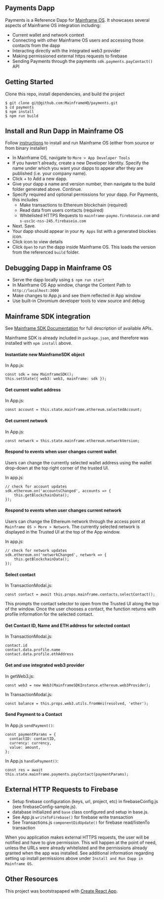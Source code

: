 ## Payments Dapp

Payments is a Reference Dapp for [Mainframe OS](https://github.com/MainframeHQ/mainframe-os).
It showcases several aspects of Mainframe OS integration including:

- Current wallet and network context
- Connecting with other Mainframe OS users and accessing those contacts from the dapp
- Interacting directly with the integrated web3 provider
- Making permissioned external https requests to firebase
- Sending Payments through the payments `sdk.payments.payContact()` API

## Getting Started

Clone this repo, install dependencies, and build the project

    $ git clone git@github.com:MainframeHQ/payments.git
    $ cd payments
    $ npm install
    $ npm run build

## Install and Run Dapp in Mainframe OS

Follow [instructions](http://docs.mainframe.com) to install and run Mainframe OS (either from source or from binary installer)

- In Mainframe OS, navigate to `More > App Developer Tools`
- If you haven't already, create a new Developer Identity. Specify the name under which you want your dapps to appear after they are published (i.e. your company name).
- Click + to Add a new dapp.
- Give your dapp a name and version number, then navigate to the build folder generated above. Continue.
- Specify required and optional permissions for your dapp. For Payments, this includes
  - Make transactions to Ethereum blockchain (required)
  - Read data from users contacts (required)
  - Whitelisted HTTPS Requests to `mainframe-paymo.firebaseio.com` and `s-usc1c-nss-245.firebaseio.com`
- Next. Save.
- Your dapp should appear in your `My Apps` list with a generated blockies icon.
- Click icon to view details
- Click `Open` to run the dapp inside Mainframe OS. This loads the version from the referenced `build` folder.

## Debugging Dapp in Mainframe OS

- Serve the dapp locally using `$ npm run start`
- In Mainframe OS App window, change the Content Path to `http://localhost:3000`
- Make changes to App.js and see them reflected in App window
- Use built-in Chromium developer tools to view source and debug

## Mainframe SDK integration

See [Mainframe SDK Documentation](https://docs.mainframe.com/docs/sdk) for full description of available APIs.

Mainframe SDK is already included in `package.json`, and therefore was installed with `npm install` above.

#### Instantiate new MainframeSDK object

In App.js:

    const sdk = new MainframeSDK();
    this.setState({ web3: web3, mainframe: sdk });

#### Get current wallet address

In App.js:

    const account = this.state.mainframe.ethereum.selectedAccount;

#### Get current network

In App.js:

    const network = this.state.mainframe.ethereum.networkVersion;

#### Respond to events when user changes current wallet

Users can change the currently selected wallet address using the wallet drop-down at the top right corner of the trusted UI.

In app.js:

    // check for account updates
    sdk.ethereum.on('accountsChanged', accounts => {
        this.getBlockchainData();
    });

#### Respond to events when user changes current network

Users can change the Ethereum network through the access point at `Mainframe OS > More > Network`.
The currently selected network is displayed in the Trusted UI at the top of the App window.

In app.js:

    // check for network updates
    sdk.ethereum.on('networkChanged', network => {
        this.getBlockchainData();
    });

#### Select contact

In TransactionModal.js:

    const contact = await this.props.mainframe.contacts.selectContact();

This prompts the contact selector to open from the Trusted UI along the top of the window.
Once the user chooses a contact, the function returns with profile information for the selected contact.

#### Get Contact ID, Name and ETH address for selected contact

In TransactionModal.js:

    contact.id
    contact.data.profile.name
    contact.data.profile.ethAddress

#### Get and use integrated web3 provider

In getWeb3.js:

    const web3 = new Web3(MainframeSDKInstance.ethereum.web3Provider);

In TransactionModal.js:

    const balance = this.props.web3.utils.fromWei(resolved, 'ether');

#### Send Payment to a Contact

In App.js `sendPayment()`:

    const paymentParams = {
      contactID: contactID,
      currency: currency,
      value: amount,
    };

In App.js `handlePayment()`:

    const res = await this.state.mainframe.payments.payContact(paymentParams);

## External HTTP Requests to Firebase

- Setup firebase configuration (keys, url, project, etc) in firebaseConfig.js (see firebaseConfig-sample.js).
- database initialized and `base` class configured and setup in base.js.
- See App.js `writeToFirebase()` for firebase write transaction
- See Transactions.js `componentDidUpdate()` for firebase read/listenTo transaction

When you application makes external HTTPS requests, the user will be notified and have to give permission. This will happen
at the point of need, unless the URLs were already whitelisted and the permissions already granted when the app was installed.
See additional information regarding setting up install permissions above under `Install and Run Dapp in Mainframe OS`.

## Other Resources

This project was bootstrapaped with [Create React App](create-react-app.md).
